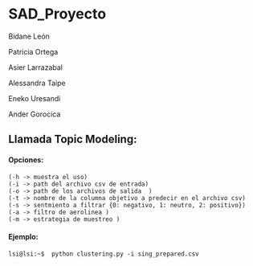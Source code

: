 # SAD_Proyecto

Bidane León

Patricia Ortega

Asier Larrazabal 

Alessandra Taipe

Eneko Uresandi

Ander Gorocica

## Llamada Topic Modeling:
#### Opciones:
```
(-h -> muestra el uso)
(-i -> path del archivo csv de entrada)
(-o -> path de los archivos de salida  )
(-t -> nombre de la columna objetivo a predecir en el archivo csv)
(-s -> sentmiento a filtrar {0: negativo, 1: neutro, 2: positivo})
(-a -> filtro de aerolinea )
(-m -> estrategia de muestreo )
```
#### Ejemplo:
```console
lsi@lsi:~$  python clustering.py -i sing_prepared.csv
```



